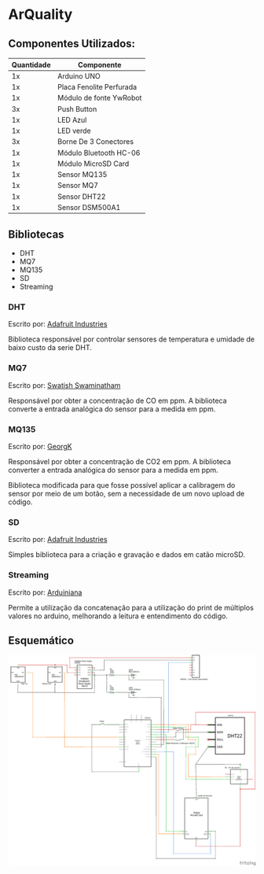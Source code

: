 # ArQuality

## Componentes Utilizados:

| Quantidade | Componente |
|------------|------------|
|      1x    |Arduino UNO |
|      1x    |Placa Fenolite Perfurada|
|      1x    |Módulo de fonte  YwRobot|
|      3x    |Push Button |
|      1x    | LED Azul |
|      1x    | LED verde |
|      3x    | Borne De 3 Conectores  |
|      1x    | Módulo Bluetooth HC-06|
|      1x    | Módulo MicroSD Card|
|      1x    | Sensor MQ135|
|      1x    | Sensor MQ7|
|      1x    | Sensor DHT22|
|      1x    | Sensor DSM500A1|

## Bibliotecas 

- DHT
- MQ7
- MQ135
- SD
- Streaming

### DHT

Escrito por: [Adafruit Industries](https://github.com/adafruit) 

Biblioteca responsável por controlar sensores de temperatura e umidade de baixo custo da serie DHT.

### MQ7
Escrito por:  [Swatish Swaminatham](https://github.com/swatish17/MQ7-Library)

Responsável por obter a concentração de CO em ppm. A biblioteca converte a entrada analógica do sensor para a medida em ppm.

### MQ135
Escrito por: [GeorgK](https://github.com/GeorgK/MQ135)

Responsável por obter a concentração de CO2 em ppm. A biblioteca converter a entrada analógica do sensor para a medida em ppm.

Biblioteca modificada para que fosse possível aplicar a calibragem do sensor por meio de um botão, sem a necessidade de um novo upload de código.

### SD
Escrito por: [Adafruit Industries](https://github.com/adafruit)

Simples biblioteca para a criação e gravação e dados em catão microSD.

### Streaming 
Escrito por: [Arduiniana](http://arduiniana.org/libraries/streaming/)

Permite a utilização da concatenação para a utilização do print de múltiplos valores no arduino, melhorando a leitura e entendimento do código.


## Esquemático

![alt text](img/tcc_schematic.png "TCC schematic")
